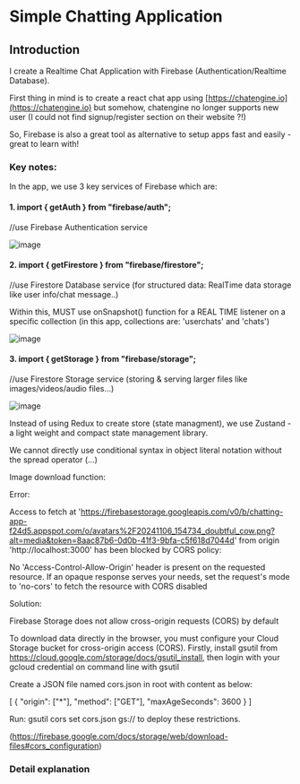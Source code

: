 # Simple Chatting Application



## Introduction

I create a Realtime Chat Application with Firebase (Authentication/Realtime Database).

First thing in mind is to create a react chat app using [https://chatengine.io](https://chatengine.io) but somehow, chatengine no longer supports new user (I could not find signup/register section on their website ?!)

So, Firebase is also a great tool as alternative to setup apps fast and easily - great to learn with!

### Key notes:

In the app, we use 3 key services of Firebase which are:

  #### 1. import { getAuth } from "firebase/auth"; 
  //use Firebase Authentication service

  ![image](https://github.com/user-attachments/assets/b9772269-65e3-4b00-aa9a-ac976ddbe338)

  #### 2. import { getFirestore } from "firebase/firestore"; 
  //use Firestore Database service (for structured data: RealTime data storage like user info/chat message..)

  Within this, MUST use onSnapshot() function for a REAL TIME listener on a specific collection (in this app, collections are: 'userchats' and 'chats')

  ![image](https://github.com/user-attachments/assets/e14761eb-a714-458c-b945-59273221966c)

  #### 3. import { getStorage } from "firebase/storage"; 
  //use Firestore Storage service (storing & serving larger files like images/videos/audio files...)

  ![image](https://github.com/user-attachments/assets/a0964a26-a262-4b39-8626-02ea5ff88a6d)

Instead of using Redux to create store (state managment), we use Zustand - a light weight and compact state management library.

We cannot directly use conditional syntax in object literal notation without the spread operator (...)

Image download function:

Error: 

Access to fetch at 'https://firebasestorage.googleapis.com/v0/b/chatting-app-f24d5.appspot.com/o/avatars%2F20241106_154734_doubtful_cow.png?alt=media&token=8aac87b6-0d0b-41f3-9bfa-c5f618d7044d' from origin 'http://localhost:3000' has been blocked by CORS policy: 

No 'Access-Control-Allow-Origin' header is present on the requested resource. If an opaque response serves your needs, set the request's mode to 'no-cors' to fetch the resource with CORS disabled

Solution: 

Firebase Storage does not allow cross-origin requests (CORS) by default

To download data directly in the browser, you must configure your Cloud Storage bucket for cross-origin access (CORS). Firstly, install gsutil from https://cloud.google.com/storage/docs/gsutil_install, then login with your gcloud credential on command line with gsutil

Create a JSON file named cors.json in root with content as below:

[
  {
    "origin": ["*"],
    "method": ["GET"],
    "maxAgeSeconds": 3600
  }
]

Run: gsutil cors set cors.json gs://<your-cloud-storage-bucket> to deploy these restrictions.

(https://firebase.google.com/docs/storage/web/download-files#cors_configuration)

### Detail explanation

